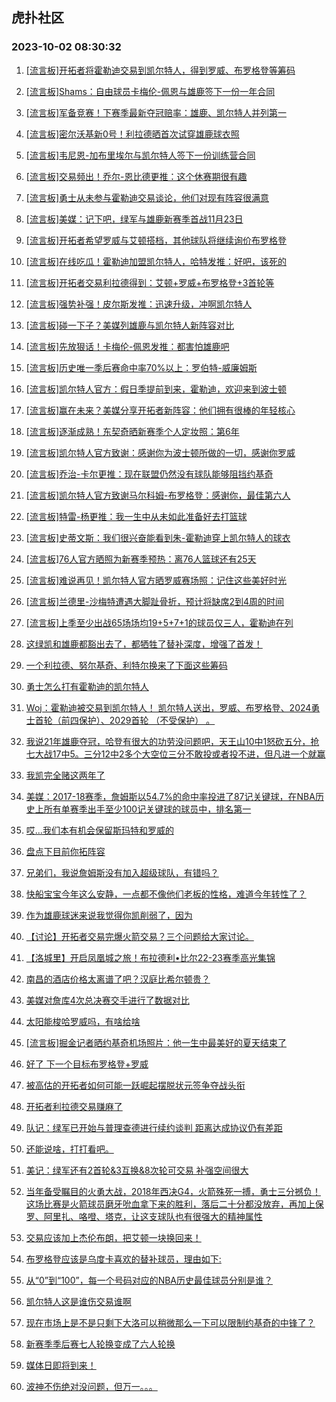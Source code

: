 ## 虎扑社区 
### 2023-10-02 08:30:32

1. [[流言板]开拓者将霍勒迪交易到凯尔特人，得到罗威、布罗格登等筹码](https://bbs.hupu.com/62300578.html)

2. [[流言板]Shams：自由球员卡梅伦-佩恩与雄鹿签下一份一年合同](https://bbs.hupu.com/62301671.html)

3. [[流言板]军备竞赛！下赛季最新夺冠赔率：雄鹿、凯尔特人并列第一](https://bbs.hupu.com/62301751.html)

4. [[流言板]密尔沃基新0号！利拉德晒首次试穿雄鹿球衣照](https://bbs.hupu.com/62302158.html)

5. [[流言板]韦尼恩-加布里埃尔与凯尔特人签下一份训练营合同](https://bbs.hupu.com/62302108.html)

6. [[流言板]交易频出！乔尔-恩比德更推：这个休赛期很有趣](https://bbs.hupu.com/62301326.html)

7. [[流言板]勇士从未参与霍勒迪交易谈论，他们对现有阵容很满意](https://bbs.hupu.com/62301234.html)

8. [[流言板]美媒：记下吧，绿军与雄鹿新赛季首战11月23日](https://bbs.hupu.com/62301281.html)

9. [[流言板]开拓者希望罗威与艾顿搭档，其他球队将继续询价布罗格登](https://bbs.hupu.com/62301046.html)

10. [[流言板]在线吃瓜！霍勒迪加盟凯尔特人，哈特发推：好吧，该死的](https://bbs.hupu.com/62301221.html)

11. [[流言板]开拓者交易利拉德得到：艾顿+罗威+布罗格登+3首轮等](https://bbs.hupu.com/62300825.html)

12. [[流言板]强势补强！皮尔斯发推：迅速升级，冲啊凯尔特人](https://bbs.hupu.com/62301814.html)

13. [[流言板]碰一下子？美媒列雄鹿与凯尔特人新阵容对比](https://bbs.hupu.com/62300948.html)

14. [[流言板]先放狠话！卡梅伦-佩恩发推：都害怕雄鹿吧](https://bbs.hupu.com/62301785.html)

15. [[流言板]历史唯一季后赛命中率70%以上：罗伯特-威廉姆斯](https://bbs.hupu.com/62301331.html)

16. [[流言板]凯尔特人官方：假日季提前到来，霍勒迪，欢迎来到波士顿](https://bbs.hupu.com/62302509.html)

17. [[流言板]赢在未来？美媒分享开拓者新阵容：他们拥有很棒的年轻核心](https://bbs.hupu.com/62301056.html)

18. [[流言板]逐渐成熟！东契奇晒新赛季个人定妆照：第6年](https://bbs.hupu.com/62302152.html)

19. [[流言板]凯尔特人官方致谢：感谢你为波士顿所做的一切，感谢你罗威](https://bbs.hupu.com/62302449.html)

20. [[流言板]乔治-卡尔更推：现在联盟仍然没有球队能够阻挡约基奇](https://bbs.hupu.com/62301504.html)

21. [[流言板]凯尔特人官方致谢马尔科姆-布罗格登：感谢你，最佳第六人](https://bbs.hupu.com/62302564.html)

22. [[流言板]特雷-杨更推：我一生中从未如此准备好去打篮球](https://bbs.hupu.com/62301377.html)

23. [[流言板]史蒂文斯：我们很兴奋能看到朱-霍勒迪穿上凯尔特人的球衣](https://bbs.hupu.com/62302495.html)

24. [[流言板]76人官方晒照为新赛季预热：离76人篮球还有25天](https://bbs.hupu.com/62302618.html)

25. [[流言板]难说再见！凯尔特人官方晒罗威赛场照：记住这些美好时光](https://bbs.hupu.com/62302676.html)

26. [[流言板]兰德里-沙梅特遭遇大脚趾骨折，预计将缺席2到4周的时间](https://bbs.hupu.com/62302547.html)

27. [[流言板]上季至少出战65场场均19+5+7+1的球员仅三人，霍勒迪在列](https://bbs.hupu.com/62302605.html)

28. [这绿凯和雄鹿都豁出去了，都牺牲了替补深度，增强了首发！](https://bbs.hupu.com/62302307.html)

29. [一个利拉德、努尔基奇、利特尔换来了下面这些筹码](https://bbs.hupu.com/62301835.html)

30. [勇士怎么打有霍勒迪的凯尔特人](https://bbs.hupu.com/62302548.html)

31. [Woj：霍勒迪被交易到凯尔特人！ 凯尔特人送出，罗威、布罗格登、2024勇士首轮（前四保护）、2029首轮 （不受保护） 。](https://bbs.hupu.com/62302295.html)

32. [我说21年雄鹿夺冠，哈登有很大的功劳没问题吧，天王山10中1怒砍五分，抢七大战17中5。三分12中2多个大空位三分不敢投或者投不进，但凡进一个就赢](https://bbs.hupu.com/62302498.html)

33. [我凯完全赌这两年了](https://bbs.hupu.com/62302480.html)

34. [美媒：2017-18赛季，詹姆斯以54.7%的命中率投进了87记关键球，在NBA历史上所有单赛季出手至少100记关键球的球员中，排名第一](https://bbs.hupu.com/62302520.html)

35. [哎…我们本有机会保留斯玛特和罗威的](https://bbs.hupu.com/62302134.html)

36. [盘点下目前你拓阵容](https://bbs.hupu.com/62302343.html)

37. [兄弟们，我说詹姆斯没有加入超级球队，有错吗？](https://bbs.hupu.com/62302356.html)

38. [快船宝宝今年这么安静，一点都不像他们老板的性格，难道今年转性了？](https://bbs.hupu.com/62302262.html)

39. [作为雄鹿球迷来说我觉得你凯削弱了，因为](https://bbs.hupu.com/62302556.html)

40. [【讨论】开拓者交易完爆火箭交易？三个问题给大家讨论。](https://bbs.hupu.com/62302590.html)

41. [【洛城里】开启凤凰城之旅！布拉德利•比尔22-23赛季高光集锦](https://bbs.hupu.com/62302445.html)

42. [南昌的酒店价格太离谱了吧？汉庭比希尔顿贵？](https://bbs.hupu.com/62302521.html)

43. [美媒对詹库4次总决赛交手进行了数据对比](https://bbs.hupu.com/62302549.html)

44. [太阳能梭哈罗威吗，有啥给啥](https://bbs.hupu.com/62302486.html)

45. [[流言板]掘金记者晒约基奇机场照片：他一生中最美好的夏天结束了](https://bbs.hupu.com/62300933.html)

46. [好了 下一个目标布罗格登+罗威](https://bbs.hupu.com/62302366.html)

47. [被高估的开拓者如何可能一跃崛起摆脱状元签争夺战头衔](https://bbs.hupu.com/62302140.html)

48. [开拓者利拉德交易赚麻了](https://bbs.hupu.com/62302582.html)

49. [队记：绿军已开始与普理查德进行续约谈判 距离达成协议仍有差距](https://bbs.hupu.com/62302184.html)

50. [还能说啥，打打看吧。](https://bbs.hupu.com/62302642.html)

51. [美记：绿军还有2首轮&3互换&8次轮可交易 补强空间很大](https://bbs.hupu.com/62302379.html)

52. [当年备受瞩目的火勇大战，2018年西决G4，火箭殊死一搏，勇士三分撼负！这场比赛是火箭球员磨牙吮血拿下来的胜利，落后二十分都没放弃，再加上保罗、阿里扎、咯噔、塔克，让这支球队也有很强大的精神属性](https://bbs.hupu.com/62292141.html)

53. [交易应该加上杰伦布朗，把艾顿一块换回来！](https://bbs.hupu.com/62302450.html)

54. [布罗格登应该是乌度卡喜欢的替补球员，理由如下:](https://bbs.hupu.com/62302357.html)

55. [从“0”到“100”，每一个号码对应的NBA历史最佳球员分别是谁？](https://bbs.hupu.com/62295962.html)

56. [凯尔特人这是谁伤交易谁啊](https://bbs.hupu.com/62302270.html)

57. [现在市场上是不是只剩下大洛可以稍微那么一下可以限制约基奇的中锋了？](https://bbs.hupu.com/62302346.html)

58. [新赛季季后赛七人轮换变成了六人轮换](https://bbs.hupu.com/62302138.html)

59. [媒体日即将到来！](https://bbs.hupu.com/62302230.html)

60. [波神不伤绝对没问题，但万一。。。](https://bbs.hupu.com/62302239.html)

